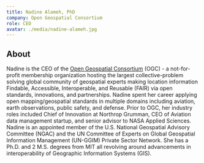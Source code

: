 ```yaml
---
title: Nadine Alameh, PhD
company: Open Geospatial Consortium
role: CEO
avatar: ./media/nadine-alameh.jpg
---
```

## About

Nadine is the CEO of the [Open Geospatial Consortium](https://www.ogc.org/) (OGC) - a not-for-profit membership organization hosting the largest collective-problem solving global community of geospatial experts making location information Findable, Accessible, Interoperable, and Reusable (FAIR) via open standards, innovations, and partnerships. Nadine spent her career applying open mapping/geospatial standards in multiple domains including aviation, earth observations, public safety, and defense. Prior to OGC, her industry roles included Chief of Innovation at Northrop Grumman, CEO of Aviation data management startup, and senior advisor to NASA Applied Sciences. Nadine is an appointed member of the U.S. National Geospatial Advisory Committee (NGAC) and the UN Committee of Experts on Global Geospatial Information Management (UN-GGIM) Private Sector Network. She has a Ph.D. and 2 M.S. degrees from MIT all revolving around advancements in interoperability of Geographic Information Systems (GIS).